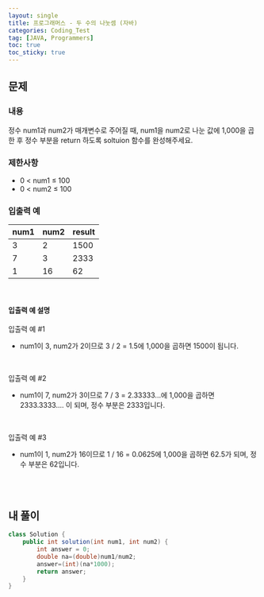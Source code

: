 ```yaml
---
layout: single
title: 프로그래머스 - 두 수의 나눗셈 (자바)
categories: Coding_Test
tag: [JAVA, Programmers]
toc: true
toc_sticky: true
---
```


## 문제
### 내용
정수 num1과 num2가 매개변수로 주어질 때, num1을 num2로 나눈 값에 1,000을 곱한 후 정수 부분을 return 하도록 soltuion 함수를 완성해주세요.

### 제한사항

 * 0 < num1 ≤ 100
 * 0 < num2 ≤ 100

### 입출력 예

num1|num2|result
---|---|----
3|2|1500
7|3|2333
1|16|62

<br/>

#### 입출력 예 설명
입출력 예 #1

 * num1이 3, num2가 2이므로 3 / 2 = 1.5에 1,000을 곱하면 1500이 됩니다.

<br/>

입출력 예 #2

 * num1이 7, num2가 3이므로 7 / 3 = 2.33333...에 1,000을 곱하면 2333.3333.... 이 되며, 정수 부분은 2333입니다.

<br/>

입출력 예 #3

 * num1이 1, num2가 16이므로 1 / 16 = 0.0625에 1,000을 곱하면 62.5가 되며, 정수 부분은 62입니다.

<br/><br/>

## 내 풀이
```java
class Solution {
    public int solution(int num1, int num2) {
        int answer = 0;
        double na=(double)num1/num2;
        answer=(int)(na*1000);
        return answer;
    }
}
```